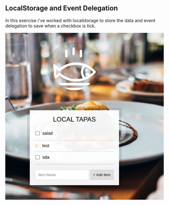 ## LocalStorage and Event Delegation

In this exercise i've worked with localstorage to store the data and event delegation to save
when a checkbox is tick.

![Javacript 30 Challenge](../resources/15_localstorage.png)


